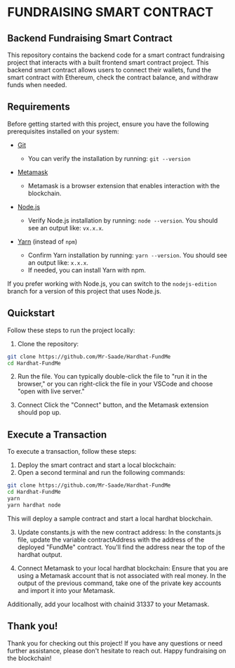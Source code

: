 # FUNDRAISING SMART CONTRACT

## Backend Fundraising Smart Contract

This repository contains the backend code for a smart contract fundraising project that interacts with a built frontend smart contract project. This backend smart contract allows users to connect their wallets, fund the smart contract with Ethereum, check the contract balance, and withdraw funds when needed.

## Requirements

Before getting started with this project, ensure you have the following prerequisites installed on your system:

- [Git](https://git-scm.com/book/en/v2/Getting-Started-Installing-Git)

  - You can verify the installation by running: `git --version`

- [Metamask](https://metamask.io/)

  - Metamask is a browser extension that enables interaction with the blockchain.

- [Node.js](https://nodejs.org/en/)

  - Verify Node.js installation by running: `node --version`. You should see an output like: `vx.x.x`.

- [Yarn](https://classic.yarnpkg.com/lang/en/docs/install/) (instead of `npm`)
  - Confirm Yarn installation by running: `yarn --version`. You should see an output like: `x.x.x`.
  - If needed, you can install Yarn with npm.

If you prefer working with Node.js, you can switch to the `nodejs-edition` branch for a version of this project that uses Node.js.

## Quickstart

Follow these steps to run the project locally:

1. Clone the repository:

```bash
git clone https://github.com/Mr-Saade/Hardhat-FundMe
cd Hardhat-FundMe
```

2. Run the file.
   You can typically double-click the file to "run it in the browser," or you can right-click the file in your VSCode and choose "open with live server."

3. Connect
   Click the "Connect" button, and the Metamask extension should pop up.

## Execute a Transaction

To execute a transaction, follow these steps:

1. Deploy the smart contract and start a local blockchain:
2. Open a second terminal and run the following commands:

```bash
git clone https://github.com/Mr-Saade/Hardhat-FundMe
cd Hardhat-FundMe
yarn
yarn hardhat node
```

This will deploy a sample contract and start a local hardhat blockchain.

3. Update constants.js with the new contract address:
   In the constants.js file, update the variable contractAddress with the address of the deployed "FundMe" contract. You'll find the address near the top of the hardhat output.

4. Connect Metamask to your local hardhat blockchain:
   Ensure that you are using a Metamask account that is not associated with real money. In the output of the previous command, take one of the private key accounts and import it into your Metamask.

Additionally, add your localhost with chainid 31337 to your Metamask.

## Thank you!

Thank you for checking out this project! If you have any questions or need further assistance, please don't hesitate to reach out. Happy fundraising on the blockchain!

```

```
